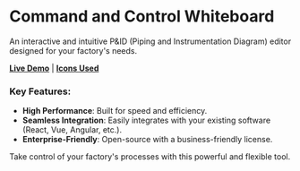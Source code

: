 # Command and Control Whiteboard

An interactive and intuitive P&ID (Piping and Instrumentation Diagram) editor designed for your factory's needs.

[**Live Demo**](https://tbo47.github.io/command-and-control/) | [**Icons Used**](https://github.com/tbo47/open-pid-icons)

### Key Features:

-   **High Performance**: Built for speed and efficiency.
-   **Seamless Integration**: Easily integrates with your existing software (React, Vue, Angular, etc.).
-   **Enterprise-Friendly**: Open-source with a business-friendly license.

Take control of your factory's processes with this powerful and flexible tool.
